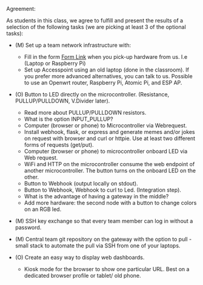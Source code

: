 Agreement:

As students in this class, we agree to fulfill and present the results of a selection of the following tasks (we are picking at least 3 of the optional tasks):

- (M) Set up a team network infrastructure with:
  - Fill in the form [Form Link](https://forms.gle/Pvaw8h5CDU1GrySaA) when you pick-up hardware from us. I.e (Laptop or Raspberry Pi)
  - Set up Accesspoint using an old laptop (done in the classroom). If you prefer more advanced alternatives, you can talk to us. Possible to use an Openwrt router, Raspberry Pi, Atomic Pi, and ESP AP.

- (O) Button to LED directly on the microcontroller. (Resistance, PULLUP/PULLDOWN, V.Divider later).
  - Read more about PULLUP/PULLDOWN resistors.
  - What is the option INPUT_PULLUP?
  - Computer (browser or phone) to Microcontroller via Webrequest.
  - Install webhook, flask, or express and generate memes and/or jokes on request with browser and curl or httpie. Use at least two different forms of requests (get/put).
  - Computer (browser or phone) to microcontroller onboard LED via Web request.
  - WiFi and HTTP on the microcontroller consume the web endpoint of another microcontroller. The button turns on the onboard LED on the other.
  - Button to Webhook (output locally on stdout).
  - Button to Webhook, Webhook to curl to Led. (Integration step).
  - What is the advantage of having a gateway in the middle?
  - Add more hardware: the second node with a button to change colors on an RGB led.

- (M) SSH key exchange so that every team member can log in without a password.
- (M) Central team git repository on the gateway with the option to pull - small stack to automate the pull via SSH from one of your laptops.
- (O) Create an easy way to display web dashboards.
  - Kiosk mode for the browser to show one particular URL. Best on a dedicated browser profile or tablet/ old phone.
